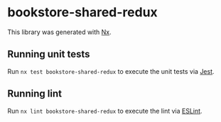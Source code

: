 # bookstore-shared-redux

This library was generated with [Nx](https://nx.dev).

## Running unit tests

Run `nx test bookstore-shared-redux` to execute the unit tests via [Jest](https://jestjs.io).

## Running lint

Run `nx lint bookstore-shared-redux` to execute the lint via [ESLint](https://eslint.org/).
